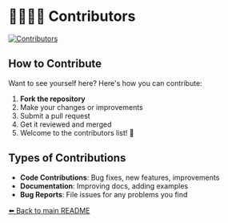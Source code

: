 # 🫱🏼‍🫲🏼 Contributors


[![Contributors](https://contrib.rocks/image?repo=s009900/s009900)](https://github.com/s009900/s009900/graphs/contributors)

## How to Contribute

Want to see yourself here? Here's how you can contribute:

1. **Fork the repository**
2. Make your changes or improvements
3. Submit a pull request
4. Get it reviewed and merged
5. Welcome to the contributors list! 🎉

## Types of Contributions

- **Code Contributions**: Bug fixes, new features, improvements
- **Documentation**: Improving docs, adding examples
- **Bug Reports**: File issues for any problems you find


[⬅️ Back to main README](README.md)


